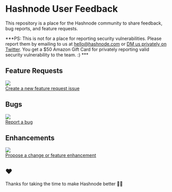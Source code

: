 # Hashnode User Feedback

This repository is a place for the Hashnode community to share feedback, bug reports, and feature requests. 

***PS: This is not for a place for reporting security vulnerabilities. Please report them by emailing to us at [hello@hashnode.com](mailto:hello@hashnode.com) or [DM us privately on Twitter](https://twitter.com/hashnode). You get a $50 Amazon Gift Card for privately reporting valid security vulnerability to the team. :) ***

## Feature Requests

[![](https://media.giphy.com/media/E0cyxhawhe9dm/200w_d.gif)  
Create a new feature request issue](https://github.com/Hashnode/user-feedback/issues/new?assignees=&labels=&template=feature_request.md&title=)  

## Bugs

[![](https://media.giphy.com/media/t7MWRoExDRF72/200w_d.gif)  
Report a bug](https://github.com/Hashnode/user-feedback/issues/new?assignees=&labels=bug&template=bug_report.md&title=)

## Enhancements

[![](https://media.giphy.com/media/nR4L10XlJcSeQ/giphy-downsized.gif)  
Propose a change or feature enhancement](https://github.com/Hashnode/user-feedback/issues/new?assignees=&labels=enhancement&template=feature-enhancement.md&title=)

## ❤️
Thanks for taking the time to make Hashnode better 🙌🍺
